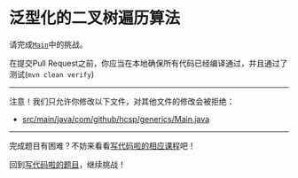 # 泛型化的二叉树遍历算法

请完成[`Main`](https://github.com/hcsp/generic-binary-tree/blob/master/src/main/java/com/github/hcsp/generics/Main.java)中的挑战。

在提交Pull Request之前，你应当在本地确保所有代码已经编译通过，并且通过了测试(`mvn clean verify`)

-----
注意！我们只允许你修改以下文件，对其他文件的修改会被拒绝：
- [src/main/java/com/github/hcsp/generics/Main.java](https://github.com/hcsp/generic-binary-tree/blob/master/src/main/java/com/github/hcsp/generics/Main.java)
-----


完成题目有困难？不妨来看看[写代码啦的相应课程](https://xiedaimala.com/tasks/9bf0fb20-929d-4e17-891a-4673291d74a0)吧！

回到[写代码啦的题目](https://xiedaimala.com/tasks/9bf0fb20-929d-4e17-891a-4673291d74a0/quizzes/1b0fc390-74ad-4f55-b355-90b8a9154cc5)，继续挑战！ 
